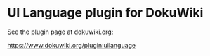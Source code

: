 UI Language plugin for DokuWiki
===============================

See the plugin page at dokuwiki.org:

https://www.dokuwiki.org/plugin:uilanguage
